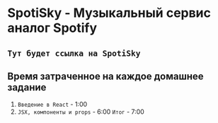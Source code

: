 # SpotiSky - Музыкальный сервис аналог Spotify

## `Тут будет ссылка на SpotiSky`

## Время затраченное на каждое домашнее задание
 1. `Введение в React` - 1:00
 2. `JSX, компоненты и props` - 6:00
 `Итог` - 7:00